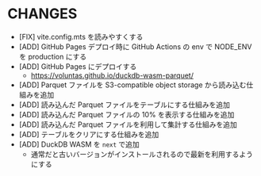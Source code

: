 # CHANGES

- [FIX] vite.config.mts を読みやすくする
- [ADD] GitHub Pages デプロイ時に GitHub Actions の env で NODE_ENV を production にする
- [ADD] GitHub Pages にデプロイする
  - <https://voluntas.github.io/duckdb-wasm-parquet/>
- [ADD] Parquet ファイルを S3-compatible object storage から読み込む仕組みを追加
- [ADD] 読み込んだ Parquet ファイルをテーブルにする仕組みを追加
- [ADD] 読み込んだ Parquet ファイルの 10% を表示する仕組みを追加
- [ADD] 読み込んだ Parquet ファイルを利用して集計する仕組みを追加
- [ADD] テーブルをクリアにする仕組みを追加
- [ADD] DuckDB WASM を `next` で追加
  - 通常だと古いバージョンがインストールされるので最新を利用するようにする
